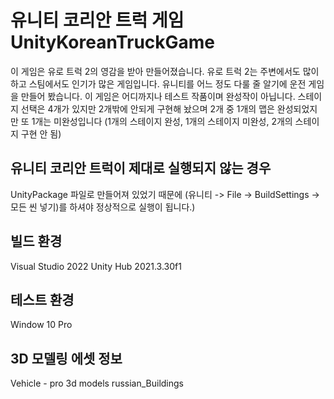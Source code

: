 # 유니티 코리안 트럭 게임 UnityKoreanTruckGame
이 게임은 유로 트럭 2의 영감을 받아 만들어졌습니다.
유로 트럭 2는 주변에서도 많이 하고 스팀에서도 인기가 많은 게임입니다.
유니티를 어느 정도 다룰 줄 알기에 운전 게임을 만들어 봤습니다.
이 게임은 어디까지나 테스트 작품이며 완성작이 아닙니다.
스테이지 선택은 4개가 있지만 2개밖에 안되게 구현해 놨으며 2개 중 1개의 맵은 완성되었지만 또 1개는 미완성입니다 (1개의 스테이지 완성, 1개의 스테이지 미완성, 2개의 스테이지 구현 안 됨)

## 유니티 코리안 트럭이 제대로 실행되지 않는 경우
UnityPackage 파일로 만들어져 있었기 때문에 (유니티 -> File -> BuildSettings -> 모든 씬 넣기)를 하셔야 정상적으로 실행이 됩니다.)

## 빌드 환경
Visual Studio 2022
Unity Hub 2021.3.30f1

## 테스트 환경
Window 10 Pro

## 3D 모델링 에셋 정보
Vehicle - pro 3d models
russian_Buildings
